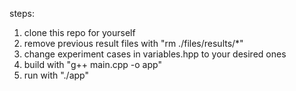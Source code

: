 steps:
  1. clone this repo for yourself
  2. remove previous result files with "rm ./files/results/*"
  3. change experiment cases in variables.hpp to your desired ones
  4. build with "g++ main.cpp -o app"
  5. run with "./app"
